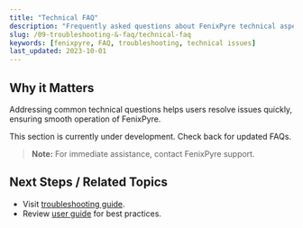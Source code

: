 ```yaml
---
title: "Technical FAQ"
description: "Frequently asked questions about FenixPyre technical aspects."
slug: /09-troubleshooting-&-faq/technical-faq
keywords: [fenixpyre, FAQ, troubleshooting, technical issues]
last_updated: 2023-10-01
---
```


## Why it Matters
Addressing common technical questions helps users resolve issues quickly, ensuring smooth operation of FenixPyre.

This section is currently under development. Check back for updated FAQs.

> **Note:** For immediate assistance, contact FenixPyre support.

## Next Steps / Related Topics
- Visit [troubleshooting guide](/09-troubleshooting-&-faq/index.md).
- Review [user guide](/05-user-guide/index.md) for best practices.